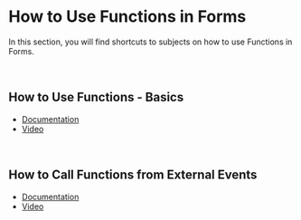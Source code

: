 
# How to Use Functions in Forms

In this section, you will find shortcuts to subjects on how to use Functions in Forms. 

<br/>

## How to Use Functions - Basics

* [Documentation](../functions.md)
* [Video](https://profitbasedocs.blob.core.windows.net/videos/Form%20Schema%20-%20Function.mp4")
<br/>

## How to Call Functions from External Events

* [Documentation](../functions/callingfunctions.md)
* [Video](https://profitbasedocs.blob.core.windows.net/videos/Form%20schema%20-%20Calling%20Functions.mp4")
<br/>
